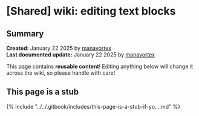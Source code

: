 # \[Shared] wiki: editing text blocks

## Summary

**Created:** January 22 2025 by [manavortex](https://app.gitbook.com/u/NfZBoxGegfUqB33J9HXuCs6PVaC3 "mention")\
**Last documented update:** January 22 2025 by [manavortex](https://app.gitbook.com/u/NfZBoxGegfUqB33J9HXuCs6PVaC3 "mention")

This page contains **reusable content**! Editing anything below will change it across the wiki, so please handle with care!

## This page is a stub

{% include "../../.gitbook/includes/this-page-is-a-stub-if-yo....md" %}

